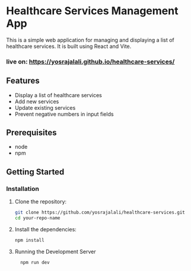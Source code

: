 # Healthcare Services Management App

This is a simple web application for managing and displaying a list of healthcare services. It is built using React and Vite.

### live on: https://yosrajalali.github.io/healthcare-services/
## Features

- Display a list of healthcare services
- Add new services
- Update existing services
- Prevent negative numbers in input fields

## Prerequisites

- node
- npm

## Getting Started

### Installation

1. Clone the repository:

   ```bash
   git clone https://github.com/yosrajalali/healthcare-services.git
   cd your-repo-name

2. Install the dependencies:

   ```bash
   npm install

4. Running the Development Server

   ```bash
     npm run dev
